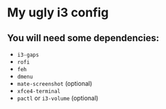 # My ugly i3 config

## You will need some dependencies:
* `i3-gaps`
* `rofi`
* `feh`
* `dmenu`
* `mate-screenshot` (optional)
* `xfce4-terminal`
* `pactl` or `i3-volume` (optional)
